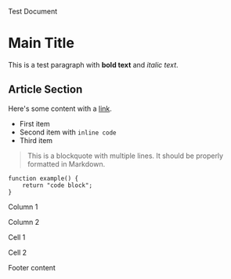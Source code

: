 Test Document

# Main Title

This is a test paragraph with **bold text** and _italic text_.

## Article Section

Here's some content with a [link](https://example.com).

*   First item
*   Second item with `inline code`
*   Third item

> This is a blockquote with multiple lines. It should be properly formatted in Markdown.

```
function example() {
    return "code block";
}
```

Column 1

Column 2

Cell 1

Cell 2

Footer content
